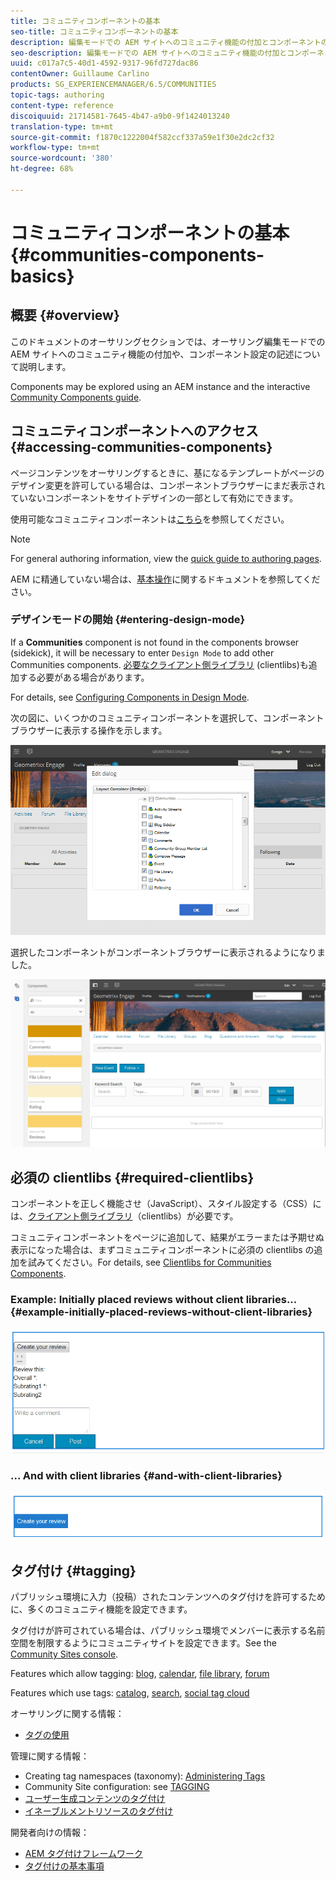 ```yaml
---
title: コミュニティコンポーネントの基本
seo-title: コミュニティコンポーネントの基本
description: 編集モードでの AEM サイトへのコミュニティ機能の付加とコンポーネントの設定
seo-description: 編集モードでの AEM サイトへのコミュニティ機能の付加とコンポーネントの設定
uuid: c017a7c5-40d1-4592-9317-96fd727dac86
contentOwner: Guillaume Carlino
products: SG_EXPERIENCEMANAGER/6.5/COMMUNITIES
topic-tags: authoring
content-type: reference
discoiquuid: 21714581-7645-4b47-a9b0-9f1424013240
translation-type: tm+mt
source-git-commit: f1870c1222004f582ccf337a59e1f30e2dc2cf32
workflow-type: tm+mt
source-wordcount: '380'
ht-degree: 68%

---
```



# コミュニティコンポーネントの基本 {#communities-components-basics}

## 概要 {#overview}

このドキュメントのオーサリングセクションでは、オーサリング編集モードでの AEM サイトへのコミュニティ機能の付加や、コンポーネント設定の記述について説明します。

Components may be explored using an AEM instance and the interactive [Community Components guide](components-guide.md).

## コミュニティコンポーネントへのアクセス {#accessing-communities-components}

ページコンテンツをオーサリングするときに、基になるテンプレートがページのデザイン変更を許可している場合は、コンポーネントブラウザーにまだ表示されていないコンポーネントをサイトデザインの一部として有効にできます。

使用可能なコミュニティコンポーネントは[こちら](author-communities.md#available-communities-components)を参照してください。

>[!NOTE]
>
>For general authoring information, view the [quick guide to authoring pages](../../help/sites-authoring/qg-page-authoring.md).
>
>AEM に精通していない場合は、[基本操作](../../help/sites-authoring/basic-handling.md)に関するドキュメントを参照してください。


### デザインモードの開始 {#entering-design-mode}

If a **Communities** component is not found in the components browser (sidekick), it will be necessary to enter `Design Mode` to add other Communities components. [必要なクライアント側ライブラリ](#required-clientlibs) (clientlibs)も追加する必要がある場合があります。

For details, see [Configuring Components in Design Mode](../../help/sites-authoring/default-components-designmode.md).

次の図に、いくつかのコミュニティコンポーネントを選択して、コンポーネントブラウザーに表示する操作を示します。

![chlimage_1-424](assets/chlimage_1-424.png)

選択したコンポーネントがコンポーネントブラウザーに表示されるようになりました。

![chlimage_1-425](assets/chlimage_1-425.png)

## 必須の clientlibs {#required-clientlibs}

コンポーネントを正しく機能させ（JavaScript）、スタイル設定する（CSS）には、[クライアント側ライブラリ](../../help/sites-developing/clientlibs.md)（clientlibs）が必要です。

コミュニティコンポーネントをページに追加して、結果がエラーまたは予期せぬ表示になった場合は、まずコミュニティコンポーネントに必須の clientlibs の追加を試みてください。For details, see [Clientlibs for Communities Components](clientlibs.md).

### Example: Initially placed reviews without client libraries... {#example-initially-placed-reviews-without-client-libraries}

![chlimage_1-426](assets/chlimage_1-426.png)

### ... And with client libraries {#and-with-client-libraries}

![chlimage_1-427](assets/chlimage_1-427.png)

## タグ付け {#tagging}

パブリッシュ環境に入力（投稿）されたコンテンツへのタグ付けを許可するために、多くのコミュニティ機能を設定できます。

タグ付けが許可されている場合は、パブリッシュ環境でメンバーに表示する名前空間を制限するようにコミュニティサイトを設定できます。See the [Community Sites console](sites-console.md#tagging).

Features which allow tagging: [blog](blog-feature.md), [calendar](calendar.md), [file library](file-library.md), [forum](forum.md)

Features which use tags: [catalog](catalog.md), [search](search.md), [social tag cloud](tagcloud.md)

オーサリングに関する情報：

* [タグの使用](../../help/sites-authoring/tags.md)

管理に関する情報：

* Creating tag namespaces (taxonomy): [Administering Tags](../../help/sites-administering/tags.md)
* Community Site configuration: see [TAGGING](sites-console.md#tagging)
* [ユーザー生成コンテンツのタグ付け](../../help/sites-authoring/tags.md)
* [イネーブルメントリソースのタグ付け](tag-resources.md)

開発者向けの情報：

* [AEM タグ付けフレームワーク](../../help/sites-developing/framework.md)
* [タグ付けの基本事項](tag.md)

